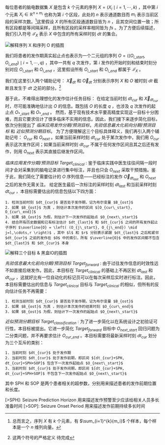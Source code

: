每位患者的脑电数据集 $X$ 是包含 $k$ 个元素的序列 $X=\left( X_i \mid i=1,\cdots,k\right )$ ，其中第 $i$ 个元素 $X_i \in \mathbb{R}^{n \times m_i}$ 也称为第 $i$ 个区段，此处的 $n$ 表示通道数目而 $m_i$ 表示当前区段的采样次数。[^Xdim]这里假设 $X$ 的所有区段通道数目皆为 $n$ ，且其空间位置一致；所有区段都是等间隔采样，且所有区段的采样率相同皆为 $fs$ 。为了方便后续描述，我们引入符号 $\mathcal{T}_{X}$ 表示 $X$ 中包含的所有采样时刻 $dt$ 的集合。

[^Xdim]: 总而言之，序列 $X$ 有 $k$ 个元素，有 $\sum_{i=1}^{k}{m_i}$ 个样本，每个样本是一个 $n$ 维列向量。

![解释序列 X 和序列 O 的插图]()

我们将患者的发作期真实起止点也表示为一个二元组的序列 $O = \left( (O_{i\_start}, O_{i\_end}) \mid i=1,\cdots,q \right)$ ，其中一共有 $q$ 次发作，第 $i$ 发作的开始时刻和结束时刻分别对应 $O_{i\_start}$ 和 $O_{i\_end}$ ，这里假设所有 $O_{i\_start}$ 和 $O_{i\_end}$ 都属于 $\mathcal{T}_{X}$ 。

我们在这里引入两个辅助记号： $\overleftarrow{X}_{dt}$ 和 $\overleftarrow{O}_{dt}$ 分别表示序列 $X$ 和 $O$ 被时刻 $dt$ 截断且发生于 $dt$ 之前的部分。[^LArrow]

[^LArrow]: 这两个符号的严格定义 待完成 

基于此，不难得出理想化的发作估计任务目标： 在给定当前时刻 $dt_{cur}$ 和 $\overleftarrow{X}_{dt_{cur}}$ 时，尽可能准确地估计出 $O$ 的信息。既包括 $O$ 的长度 $q$ ，也涉及 $q$ 次发作的起止点 $O_{*\_start}$ 和 $O_{*\_end}$ 。
然而，基于现有技术水平要高精度实现这一目标十分困难，而且它要求估计了很多临床不实用的信息。因此，我们接下来逐步简化目标，依次分别提出了 _临床应用发作分期/预测目标_，_先验信息最大化前向分期/预测目标_ 和 _近似预测分期目标_。
为了方便理解这三个目标具体释义，我们再引入两个辅助记号： $O_{cur}$ 和 $O_{next}$ 。如果当前采样时刻 $dt_{cur}$ 处于某次发作中，我们用 $O_{cur}$ 表示这次发作区间；如果当前采样时刻 $dt_{cur}$ 不属于任何发作区间且其之后还有发作，则用 $O_{next}$ 表示其直接后继发作区间。

_临床应用发作分期/预测目标_ $Target_{clinical}$ 
:   鉴于临床实践中医生往往间隔一段时间才会对采集到的脑电记录进行集中标注，并且也只会 $O_{next}$ 采取干预措施。鉴于此，我们简化了需要估计的 $O$ 序列信息——已经标注的发作 $\overleftarrow{O}_{dt_{last}}$ 和 $O_{next}$ 之后的发作无需关注。
给定医生最后一次标注的采样时刻 $dt_{last}$ 和当前采样时刻 $dt_{cur}$ ，本目标需要估出的信息包括以下四方面：

    1. 检测当前时刻 $dt_{cur}$ 是否处于发作期，记为布尔变量 $B_{ost}$ 
    2. 如果 $B_{ost}$ 为真 ，则估计本次发作的区间 $[O_{cur\_start}, O_{cur\_end}]$ 
    3. 如果 $B_{ost}$ 为假，则估计下一次发作的起始点 $O_{next\_start}$ 
    4. 结合所有历史数据和已有标注估计 $dt_{last}$ 和 $dt_{cur}$ 之间的所有发作起止子序列 $\overline{O} = \left( (O_{j\_start}, O_{j\_end}) \mid j=l,\cdots,r \right)$ ，其中 $l$ 和 $r$ 分别表示紧跟 $dt_{last}$ 之后和紧邻 $dt_{cur}$ 之前的发作在 $O$ 中的索引，所有 $\overline{O}$ 中的发作区间都不包含 $dt_{last}$ 和 $dt_{cur}$ 本身

![解释三个目标 & 黑盒IO的插图]()

_先验信息最大化前向分期/预测目标_ $Target_{forward}$ 
:   由于过往发作信息的时效性远不如直接后继发作。因此，本目标在 $Target_{clinical}$ 的基础上不再区别 $dt_{last}$ 和 $dt_{cur}$ ，这就好比有一位自动化的标记员可以在每次采样后实时进行标注。因此，本目标需要估出的信息与 $Target_{clinical}$ 目标与 $Target_{clinical}$ 的相似，但所有的反向估计任务不再需要：

    1. 检测当前时刻 $dt_{cur}$ 是否处于发作期，记为布尔变量 $B_{ost}$ 
    2. 如果 $B_{ost}$ 为真 ，则估计本次发作的结束时刻 $O_{cur\_end}$ 
    3. 如果 $B_{ost}$ 为假，则估计下一次发作的起始点 $O_{next\_start}$ 

_近似预测分期目标_ $Target_{classification}$ 
:   为了进一步简化以在系统设计之初验证可行性，本目标被提出。它进一步简化 $Target_{forward}$ 目标中 $O_{next\_start}$ 回归问题为二分类问题，并不再要求估计 $O_{cur\_end}$ 。本目标需要将最新采样时刻 $dt_{cur}$ 划分为三个互斥的类别：

    1. 当前时刻 $dt_{cur}$ 处于发作期
    2. 当前时刻 $dt_{cur}$ 处于发作前期，即区间 $[dt_{cur}+SPH, dt_{cur}+SPH+SOP]$ 包含下一次发作起始点 $O_{next\_start}$ 
    3. 当前时刻 $dt_{cur}$ 处于发作间期，即区间 $[dt_{cur}+SPH, dt_{cur}+SPH+SOP]$ 不包含下一次发作起始点 $O_{next\_start}$ 
其中 SPH 和 SOP 是两个患者相关的超参数，分别用来描述患者的发作前期位置和长度。

[>SPH]: Seizure Prediction Horizon 用来描述发作预警至少应该给相关人员多长准备时间
[>SOP]: Seizure Onset Period 用来描述发作前期持续多长时间
